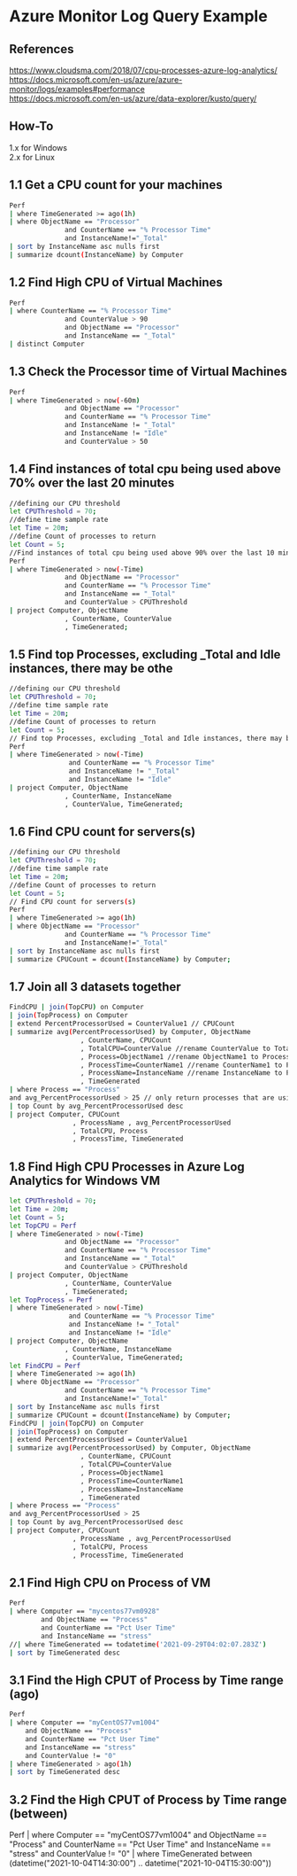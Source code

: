 # Azure Monitor Log Query Example

## References
https://www.cloudsma.com/2018/07/cpu-processes-azure-log-analytics/<br>
https://docs.microsoft.com/en-us/azure/azure-monitor/logs/examples#performance<br>
https://docs.microsoft.com/en-us/azure/data-explorer/kusto/query/<br>

## How-To
1.x for Windows<br> 
2.x for Linux<br>

## 1.1 Get a CPU count for your machines
```bash
Perf
| where TimeGenerated >= ago(1h)
| where ObjectName == "Processor"
              and CounterName == "% Processor Time"
              and InstanceName!="_Total"
| sort by InstanceName asc nulls first
| summarize dcount(InstanceName) by Computer
```

## 1.2 Find High CPU of Virtual Machines
```bash
Perf
| where CounterName == "% Processor Time"
              and CounterValue > 90
              and ObjectName == "Processor"
              and InstanceName == "_Total"
| distinct Computer
```

## 1.3 Check the Processor time of Virtual Machines
```bash
Perf
| where TimeGenerated > now(-60m)
              and ObjectName == "Processor"
              and CounterName == "% Processor Time"
              and InstanceName != "_Total"
              and InstanceName != "Idle"
              and CounterValue > 50
```
## 1.4 Find instances of total cpu being used above 70% over the last 20 minutes
```bash
//defining our CPU threshold
let CPUThreshold = 70;
//define time sample rate
let Time = 20m;
//define Count of processes to return
let Count = 5;
//Find instances of total cpu being used above 90% over the last 10 minutes
Perf
| where TimeGenerated > now(-Time)
              and ObjectName == "Processor"
              and CounterName == "% Processor Time"
              and InstanceName == "_Total"
              and CounterValue > CPUThreshold
| project Computer, ObjectName
              , CounterName, CounterValue
              , TimeGenerated;
```
## 1.5 Find top Processes, excluding _Total and Idle instances, there may be othe
```bash
//defining our CPU threshold
let CPUThreshold = 70;
//define time sample rate
let Time = 20m;
//define Count of processes to return
let Count = 5;
// Find top Processes, excluding _Total and Idle instances, there may be other instances you want to exclude as well
Perf
| where TimeGenerated > now(-Time)
               and CounterName == "% Processor Time"
               and InstanceName != "_Total"
               and InstanceName != "Idle"
| project Computer, ObjectName
              , CounterName, InstanceName
              , CounterValue, TimeGenerated;
```

## 1.6 Find CPU count for servers(s)
```bash
//defining our CPU threshold
let CPUThreshold = 70;
//define time sample rate
let Time = 20m;
//define Count of processes to return
let Count = 5;		  
// Find CPU count for servers(s)
Perf
| where TimeGenerated >= ago(1h)
| where ObjectName == "Processor"
              and CounterName == "% Processor Time"
              and InstanceName!="_Total"
| sort by InstanceName asc nulls first
| summarize CPUCount = dcount(InstanceName) by Computer;
```

## 1.7 Join all 3 datasets together
```bash
FindCPU | join(TopCPU) on Computer 
| join(TopProcess) on Computer
| extend PercentProcessorUsed = CounterValue1 // CPUCount
| summarize avg(PercentProcessorUsed) by Computer, ObjectName
                  , CounterName, CPUCount 
                  , TotalCPU=CounterValue //rename CounterValue to TotalCPU 
                  , Process=ObjectName1 //rename ObjectName1 to Process 
                  , ProcessTime=CounterName1 //rename CounterName1 to ProcessTime 
                  , ProcessName=InstanceName //rename InstanceName to ProcessName 
                  , TimeGenerated
| where Process == "Process"
and avg_PercentProcessorUsed > 25 // only return processes that are using more than 25%
| top Count by avg_PercentProcessorUsed desc
| project Computer, CPUCount
                , ProcessName , avg_PercentProcessorUsed
                , TotalCPU, Process
                , ProcessTime, TimeGenerated
```

## 1.8 Find High CPU Processes in Azure Log Analytics for Windows VM
```bash
let CPUThreshold = 70;
let Time = 20m;
let Count = 5;
let TopCPU = Perf
| where TimeGenerated > now(-Time)
              and ObjectName == "Processor"
              and CounterName == "% Processor Time"
              and InstanceName == "_Total"
              and CounterValue > CPUThreshold
| project Computer, ObjectName
              , CounterName, CounterValue
              , TimeGenerated;
let TopProcess = Perf
| where TimeGenerated > now(-Time)
               and CounterName == "% Processor Time"
               and InstanceName != "_Total"
               and InstanceName != "Idle"
| project Computer, ObjectName
              , CounterName, InstanceName
              , CounterValue, TimeGenerated;
let FindCPU = Perf
| where TimeGenerated >= ago(1h)
| where ObjectName == "Processor"
              and CounterName == "% Processor Time"
              and InstanceName!="_Total"
| sort by InstanceName asc nulls first
| summarize CPUCount = dcount(InstanceName) by Computer;
FindCPU | join(TopCPU) on Computer 
| join(TopProcess) on Computer
| extend PercentProcessorUsed = CounterValue1
| summarize avg(PercentProcessorUsed) by Computer, ObjectName
                  , CounterName, CPUCount 
                  , TotalCPU=CounterValue
                  , Process=ObjectName1
                  , ProcessTime=CounterName1
                  , ProcessName=InstanceName
                  , TimeGenerated
| where Process == "Process"
and avg_PercentProcessorUsed > 25
| top Count by avg_PercentProcessorUsed desc
| project Computer, CPUCount
                , ProcessName , avg_PercentProcessorUsed
                , TotalCPU, Process
                , ProcessTime, TimeGenerated
```

## 2.1 Find High CPU on Process of VM 
```bash
Perf
| where Computer == "mycentos77vm0928"
        and ObjectName == "Process"
        and CounterName == "Pct User Time"
        and InstanceName == "stress"
//| where TimeGenerated == todatetime('2021-09-29T04:02:07.283Z')
| sort by TimeGenerated desc  
```

## 3.1 Find the High CPUT of Process by Time range (ago)
```bash
Perf
| where Computer == "myCentOS77vm1004"
    and ObjectName == "Process"
    and CounterName == "Pct User Time"
    and InstanceName == "stress"
    and CounterValue != "0"
| where TimeGenerated > ago(1h)       
| sort by TimeGenerated desc
```

## 3.2 Find the High CPUT of Process by Time range (between)
Perf
| where Computer == "myCentOS77vm1004"
    and ObjectName == "Process"
    and CounterName == "Pct User Time"
    and InstanceName == "stress"
    and CounterValue != "0"
| where TimeGenerated between (datetime("2021-10-04T14:30:00") .. datetime("2021-10-04T15:30:00")) 
